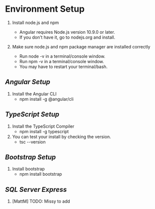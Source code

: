 # Environment Setup

1. Install node.js and npm
    * Angular requires Node.js version 10.9.0 or later.
    * If you don't have it, go to nodejs.org and install.
    
1. Make sure node.js and npm package manager are installed correctly
    * Run node -v in a terminal/console window.
    * Run npm -v in a terminal/console window.
    * You may have to restart your terminal/bash.

## *Angular Setup*

1. Install the Angular CLI
    * npm install -g @angular/cli

## *TypeScript Setup*

1. Install the TypeScript Compiler
    * npm install -g typescript
1. You can test your install by checking the version.
    * tsc --version

## *Bootstrap Setup*

1. Install bootstrap
    * npm install bootstrap

## *SQL Server Express*

1. [MattM] TODO: Missy to add 